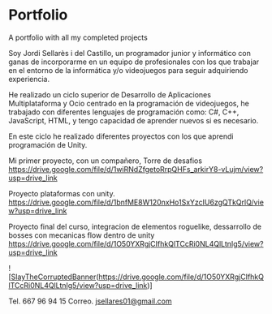 # Portfolio
A portfolio with all my completed projects

Soy Jordi Sellarès i del Castillo, un programador junior y informático con ganas de incorporarme en un equipo de profesionales con los que trabajar en el entorno de la informática y/o videojuegos para seguir adquiriendo experiencia.

He realizado un ciclo superior de Desarrollo de Aplicaciones Multiplataforma y Ocio centrado en la programación de videojuegos, he trabajado con diferentes lenguajes de programación como: C#, C++, JavaScript, HTML, y tengo capacidad de aprender nuevos si es necesario.

En este ciclo he realizado diferentes proyectos con los que aprendi programación de Unity.

Mi primer proyecto, con un compañero, Torre de desafios
https://drive.google.com/file/d/1wiRNdZfgetoRrpQHFs_arkirY8-vLujm/view?usp=drive_link

Proyecto plataformas con unity.
https://drive.google.com/file/d/1bnfME8W120nxHo1SxYzcIU6zgQTkQrlQ/view?usp=drive_link

Proyecto final del curso, integracion de elementos roguelike, dessarrollo de bosses con mecanicas flow dentro de unity
https://drive.google.com/file/d/1O50YXRgjCIfhkQlTCcRi0NL4QlLtnIg5/view?usp=drive_link

![[SlayTheCorruptedBanner](https://github.com/TiredProgrammer70/Portfolio/assets/109514725/39036217-cdae-4a69-8648-878d05aede3d)(https://drive.google.com/file/d/1O50YXRgjCIfhkQlTCcRi0NL4QlLtnIg5/view?usp=drive_link)]

Tel. 667 96 94 15
Correo. jsellares01@gmail.com

<link rel="shortcut icon" type="image/x-icon" href="favicon.ico?">
